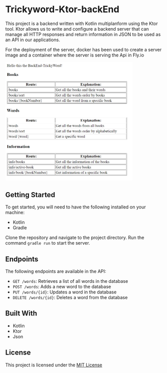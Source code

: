 # Trickyword-Ktor-backEnd

This project is a backend written with Kotlin multiplanform using the Ktor tool. Ktor allows us to write and configure a backend server that can manage all HTTP responses and return information in JSON to be used as an API in our applications.

For the deployment of the server, docker has been used to create a server image and a container where the server is serving the Api in Fly.io

<img src="https://github.com/Jesr2104/Trickyword-Ktor-backEnd/blob/fccd15f6d5c7878c5b187235f710e425f284d4e5/back-end-Response.png" width="400">

## Getting Started

To get started, you will need to have the following installed on your machine:
- Kotlin
- Gradle

Clone the repository and navigate to the project directory. Run the command `gradle run` to start the server.

## Endpoints

The following endpoints are available in the API:
- `GET /words`: Retrieves a list of all words in the database
- `POST /words`: Adds a new word to the database
- `PUT /words/{id}`: Updates a word in the database
- `DELETE /words/{id}`: Deletes a word from the database

## Built With
- Kotlin
- Ktor
- Json

## License
This project is licensed under the [MIT License](LICENSE)

